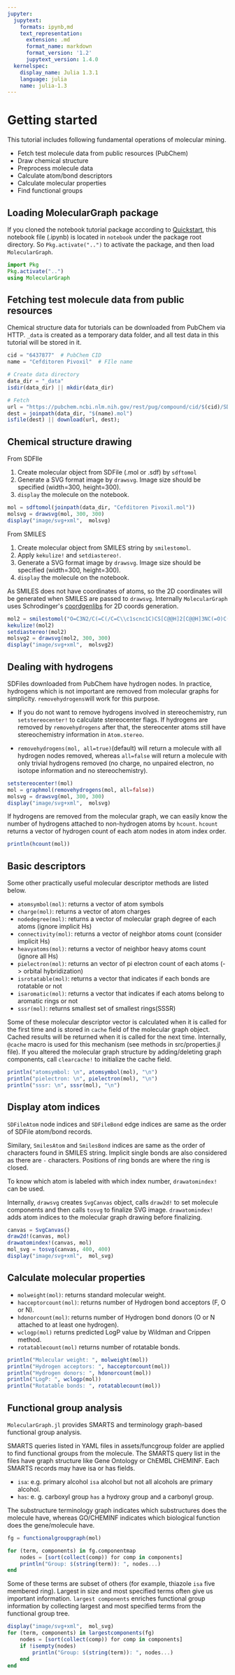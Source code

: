 ```yaml
---
jupyter:
  jupytext:
    formats: ipynb,md
    text_representation:
      extension: .md
      format_name: markdown
      format_version: '1.2'
      jupytext_version: 1.4.0
  kernelspec:
    display_name: Julia 1.3.1
    language: julia
    name: julia-1.3
---
```


# Getting started

This tutorial includes following fundamental operations of molecular mining.

- Fetch test molecule data from public resources (PubChem)
- Draw chemical structure
- Preprocess molecule data
- Calculate atom/bond descriptors
- Calculate molecular properties
- Find functional groups


## Loading MolecularGraph package

If you cloned the notebook tutorial package according to [Quickstart](https://github.com/mojaie/MolecularGraph.jl_notebook), this notebook file (.ipynb) is located in `notebook` under the package root directory. So `Pkg.activate("..")` to activate the package,  and then load `MolecularGraph`. 

```julia
import Pkg
Pkg.activate("..")
using MolecularGraph
```

## Fetching test molecule data from public resources

Chemical structure data for tutorials can be downloaded from PubChem via HTTP. `_data` is created as a temporary data folder, and all test data in this tutorial will be stored in it.

```julia
cid = "6437877"  # PubChem CID
name = "Cefditoren Pivoxil"  # FIle name

# Create data directory
data_dir = "_data"
isdir(data_dir) || mkdir(data_dir)

# Fetch
url = "https://pubchem.ncbi.nlm.nih.gov/rest/pug/compound/cid/$(cid)/SDF"
dest = joinpath(data_dir, "$(name).mol")
isfile(dest) || download(url, dest);
```

## Chemical structure drawing

From SDFIle

1. Create molecular object from SDFile (.mol or .sdf) by `sdftomol`
1. Generate a SVG format image by `drawsvg`. Image size should be specified (width=300, height=300).
1. `display` the molecule on the notebook.

```julia
mol = sdftomol(joinpath(data_dir, "Cefditoren Pivoxil.mol"))
molsvg = drawsvg(mol, 300, 300)
display("image/svg+xml",  molsvg)
```

From SMILES

1. Create molecular object from SMILES string by `smilestomol`.
1. Apply `kekulize!` and `setdiastereo!`.
1. Generate a SVG format image by `drawsvg`. Image size should be specified (width=300, height=300).
1. `display` the molecule on the notebook.

As SMILES does not have coordinates of atoms, so the 2D coordinates will be generated when SMILES are passed to `drawsvg`. Internally `MolecularGraph` uses Schrodinger's [coordgenlibs](https://github.com/schrodinger/coordgenlibs) for 2D coords generation.

```julia
mol2 = smilestomol("O=C3N2/C(=C(/C=C\\c1scnc1C)CS[C@@H]2[C@@H]3NC(=O)C(=N\\OC)/c4nc(sc4)N)C(=O)O")
kekulize!(mol2)
setdiastereo!(mol2)
molsvg2 = drawsvg(mol2, 300, 300)
display("image/svg+xml",  molsvg2)
```

## Dealing with hydrogens

SDFiles downloaded from PubChem have hydrogen nodes. In practice, hydrogens which is not important are removed from molecular graphs for simplicity. `removehydrogens`will work for this purpose.

- If you do not want to remove hydrogens involved in stereochemistry, run `setstereocenter!` to calculate stereocenter flags. If hydrogens are removed by `removehydrogens` after that, the stereocenter atoms still have stereochemistry information in `Atom.stereo`.

- `removehydrogens(mol, all=true)`(default) will return a molecule with all hydrogen nodes removed, whereas `all=false` will return a molecule with only trivial hydrogens removed (no charge, no unpaired electron, no isotope information and no stereochemistry).

```julia
setstereocenter!(mol)
mol = graphmol(removehydrogens(mol, all=false))
molsvg = drawsvg(mol, 300, 300)
display("image/svg+xml",  molsvg)
```

If hydrogens are removed from the molecular graph, we can easily know the number of hydrogens attached to non-hydrogen atoms by `hcount`. `hcount` returns a vector of hydrogen count of each atom nodes in atom index order.

```julia
println(hcount(mol))
```

## Basic descriptors

Some other practically useful molecular descriptor methods are listed below.

- `atomsymbol(mol)`: returns a vector of atom symbols
- `charge(mol)`: returns a vector of atom charges
- `nodedegree(mol)`: returns a vector of molecular graph degree of each atoms (ignore implicit Hs)
- `connectivity(mol)`: returns a vector of neighbor atoms count (consider implicit Hs)
- `heavyatoms(mol)`: returns a vector of neighbor heavy atoms count (ignore all Hs)
- `pielectron(mol)`: returns an vector of pi electron count of each atoms (-> orbital hybridization)
- `isrotatable(mol)`: returns a vector that indicates if each bonds are rotatable or not
- `isaromatic(mol)`: returns a vector that indicates if each atoms belong to aromatic rings or not
- `sssr(mol)`: returns smallest set of smallest rings(SSSR)

Some of these molecular descriptor vector is calculated when it is called for the first time and is stored in `cache` field of the molecular graph object. Cached results will be returned when it is called for the next time. Internally, `@cache` macro is used for this mechanism (see methods in src/properties.jl file). If you altered the molecular graph structure by adding/deleting graph components, call `clearcache!` to initialize the cache field.


```julia
println("atomsymbol: \n", atomsymbol(mol), "\n")
println("pielectron: \n", pielectron(mol), "\n")
println("sssr: \n", sssr(mol), "\n")
```

## Display atom indices

`SDFileAtom` node indices and `SDFileBond` edge indices are same as the order of SDFile atom/bond records. 

Similary, `SmilesAtom` and `SmilesBond` indices are same as the order of characters found in SMILES string. Implicit single bonds are also considered as there are `-` characters. Positions of ring bonds are where the ring is closed.

To know which atom is labeled with which index number, `drawatomindex!` can be used.

Internally, `drawsvg` creates `SvgCanvas` object, calls `draw2d!` to set molecule components and then calls `tosvg` to finalize SVG image. `drawatomindex!` adds atom indices to the molecular graph drawing before finalizing.


```julia
canvas = SvgCanvas()
draw2d!(canvas, mol)
drawatomindex!(canvas, mol)
mol_svg = tosvg(canvas, 400, 400)
display("image/svg+xml",  mol_svg)
```

## Calculate molecular properties

- `molweight(mol)`: returns standard molecular weight.
- `hacceptorcount(mol)`: returns number of Hydrogen bond acceptors (F, O or N).
- `hdonorcount(mol)`: returns number of Hydrogen bond donors (O or N attached to at least one hydrogen).
- `wclogp(mol)` returns predicted LogP value by Wildman and Crippen method. 
- `rotatablecount(mol)` returns number of rotatable bonds.

```julia
println("Molecular weight: ", molweight(mol))
println("Hydrogen acceptors: ", hacceptorcount(mol))
println("Hydrogen donors: ", hdonorcount(mol))
println("LogP: ", wclogp(mol))
println("Rotatable bonds: ", rotatablecount(mol))
```

## Functional group analysis

`MolecularGraph.jl` provides SMARTS and terminology graph-based functional group analysis.

SMARTS queries listed in YAML files in assets/funcgroup folder are applied to find functional groups from the molecule. The SMARTS query list in the files have graph structure like Gene Ontology or ChEMBL CHEMINF. Each SMARTS records may have isa or has fields.

- `isa`: e.g. primary alcohol `isa` alcohol but not all alcohols are primary alcohol.
- `has`: e. g. carboxyl group `has` a hydroxy group and a carbonyl group.

The substructure terminology graph indicates which substructures does the molecule have, whereas GO/CHEMINF indicates which biological function does the gene/molecule have.

```julia
fg = functionalgroupgraph(mol)

for (term, components) in fg.componentmap
    nodes = [sort(collect(comp)) for comp in components]
    println("Group: $(string(term)): ", nodes...)
end
```

Some of these terms are subset of others (for example, thiazole `isa` five membered ring). Largest in size and most specified terms often give us important information. `largest components` enriches functional group information by collecting largest and most specified terms from the functional group tree.

```julia
display("image/svg+xml",  mol_svg)
for (term, components) in largestcomponents(fg)
    nodes = [sort(collect(comp)) for comp in components]
    if !isempty(nodes)
        println("Group: $(string(term)): ", nodes...)
    end
end
```
